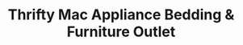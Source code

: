 ---
title: "Thrifty Mac Appliance Bedding & Furniture Outlet"
url: /gary/thrifty-mac-appliance-bedding-and-furniture-outlet/
shop: furniture
---
